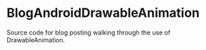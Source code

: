 # BlogAndroidDrawableAnimation
Source code for blog posting walking through the use of DrawableAnimation.  
